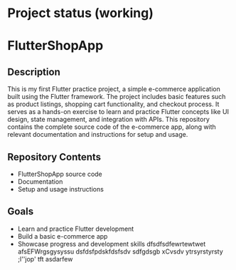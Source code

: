 # Project status (working)

# FlutterShopApp

## Description
This is my first Flutter practice project, a simple e-commerce application built using the Flutter framework. The project includes basic features such as product listings, shopping cart functionality, and checkout process. It serves as a hands-on exercise to learn and practice Flutter concepts like UI design, state management, and integration with APIs. This repository contains the complete source code of the e-commerce app, along with relevant documentation and instructions for setup and usage.

## Repository Contents
- FlutterShopApp source code
- Documentation
- Setup and usage instructions

## Goals
- Learn and practice Flutter development
- Build a basic e-commerce app
- Showcase progress and development skills
dfsdfsdfewrtewtwet
afsEFWrgsgysyssu
dsfdsfpdskfdsfsdv
sdfgdsgb
 xCvsdv
ytrsyrstyrsty
;l''jop'
tft
asdarfew
